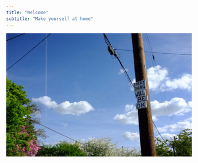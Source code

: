 ```yaml
---
title: "Welcome"
subtitle: "Make yourself at home"
---
```


![Everything will be OK (Portland, OR, USA, 2024)](./everything-will-be-ok.jpg)
